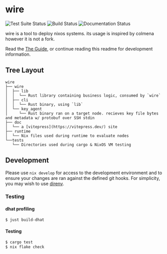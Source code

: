 # wire

![Test Suite Status](https://img.shields.io/github/actions/workflow/status/wires-org/wire/test.yml?branch=main&style=flat-square&label=Test%20Suite)
![Build Status](https://img.shields.io/github/actions/workflow/status/wires-org/wire/build.yml?branch=main&style=flat-square&label=Builds)
![Documentation Status](https://img.shields.io/github/actions/workflow/status/wires-org/wire/pages.yml?branch=main&style=flat-square&label=Documentation)

wire is a tool to deploy nixos systems. its usage is inspired by colmena however it is not a fork.

Read the [The Guide](https://wire.althaea.zone/guide/wire.html), or continue reading this readme for development information.

## Tree Layout

```
wire
├── wire
│  ├── lib
│  │  └── Rust library containing business logic, consumed by `wire`
│  ├── cli
│  │  └── Rust binary, using `lib`
│  └── key_agent
│     └── Rust binary ran on a target node. recieves key file bytes and metadata w/ protobuf over SSH stdin
├── doc
│  └── a [vitepress](https://vitepress.dev/) site
├── runtime
│  └── Nix files used during runtime to evaluate nodes
└──tests
   └── Directories used during cargo & NixOS VM testing
```

## Development

Please use `nix develop` for access to the development environment and to ensure
your changes are ran against the defined git hooks. For simplicity, you may wish
to use [direnv](https://github.com/direnv/direnv).

### Testing

#### dhat profiling

```sh
$ just build-dhat
```

#### Testing

```sh
$ cargo test
$ nix flake check
```
